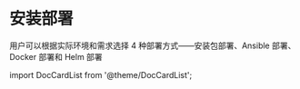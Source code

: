 # 安装部署

用户可以根据实际环境和需求选择 4 种部署方式——安装包部署、Ansible 部署、Docker 部署和 Helm 部署

import DocCardList from '@theme/DocCardList';

<DocCardList />